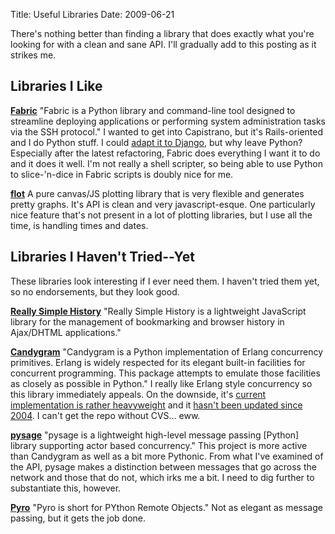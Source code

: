 Title: Useful Libraries
Date: 2009-06-21

There's nothing better than finding a library that does exactly what you're
looking for with a clean and sane API. I'll gradually add to this posting as
it strikes me.

Libraries I Like
----------------

**[Fabric](http://fabfile.org/)** "Fabric is a Python library and command-line
tool designed to streamline deploying applications or performing system
administration tasks via the SSH protocol." I wanted to get into Capistrano,
but it's Rails-oriented and I do Python stuff. I could [adapt it to
Django](http://playgroundblues.com/posts/2008/mar/17/capistrano-rules/), but
why leave Python? Especially after the latest refactoring, Fabric does
everything I want it to do and it does it well. I'm not really a shell
scripter, so being able to use Python to slice-'n-dice in Fabric scripts is
doubly nice for me.

**[flot](http://code.google.com/p/flot/)** A pure canvas/JS plotting library
that is very flexible and generates pretty graphs. It's API is clean and very
javascript-esque. One particularly nice feature that's not present in a lot of
plotting libraries, but I use all the time, is handling times and dates.

Libraries I Haven't Tried--Yet
------------------------------

These libraries look interesting if I ever need them. I haven't tried them
yet, so no endorsements, but they look good.

**[Really Simple History](http://code.google.com/p/reallysimplehistory/)**
"Really Simple History is a lightweight JavaScript library for the management
of bookmarking and browser history in Ajax/DHTML applications."

**[Candygram](http://candygram.sourceforge.net/)** "Candygram is a Python
implementation of Erlang concurrency primitives. Erlang is widely respected
for its elegant built-in facilities for concurrent programming. This package
attempts to emulate those facilities as closely as possible in Python." I
really like Erlang style concurrency so this library immediately appeals. On
the downside, it's [current implementation is rather
heavyweight](http://mail.python.org/pipermail/python-3000/2006-September/003718.html)
and it [hasn't been updated since 2004](http://candygram.sourceforge.net/). I
can't get the repo without CVS... eww.

**[pysage](http://code.google.com/p/pysage/)** "pysage is a lightweight
high-level message passing [Python] library supporting actor based
concurrency." This project is more active than Candygram as well as a bit more
Pythonic. From what I've examined of the API, pysage makes a distinction
between messages that go across the network and those that do not, which irks
me a bit. I need to dig further to substantiate this, however.

**[Pyro](http://pyro.sourceforge.net/)** "Pyro is short for PYthon Remote
Objects." Not as elegant as message passing, but it gets the job done.
